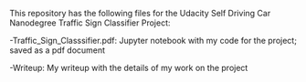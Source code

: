 This repository has the following files for the Udacity Self Driving Car Nanodegree Traffic Sign Classifier Project:

-Traffic_Sign_Classsifier.pdf: Jupyter notebook with my code for the project; saved as a pdf document

-Writeup: My writeup with the details of my work on the project
